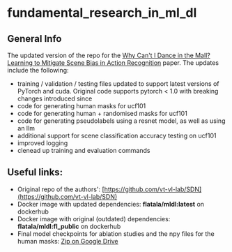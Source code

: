 # fundamental_research_in_ml_dl

## General Info
The updated version of the repo for the [Why Can't I Dance in the Mall? Learning to Mitigate Scene Bias in Action Recognition](https://arxiv.org/abs/1912.05534) paper.
The updates include the following:
- training / validation / testing files updated to support latest versions of PyTorch and cuda. Original code supports pytorch < 1.0 with breaking changes introduced since
- code for generating human masks for ucf101
- code for generating human + randomised masks for ucf101
- code for generating pseudolabels using a resnet model, as well as using an llm
- additional support for scene classification accuracy testing on ucf101
- improved logging
- clenead up training and evaluation commands

## Useful links:
- Original repo of the authors': [https://github.com/vt-vl-lab/SDN](https://github.com/vt-vl-lab/SDN) 
- Docker image with updated dependencies: **flatala/mldl:latest** on dockerhub
- Docker image with original (outdated) dependencies: **flatala/mldl:fl_public** on dockerhub
- Final model checkpoints for ablation studies and the npy files for the human masks: [Zip on Google Drive](https://drive.google.com/file/d/1RcKNcPqMRa7ql-c2Mm9R0-dA0tLy2106/view?usp=sharing)
